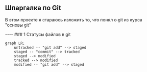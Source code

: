 ## Шпаргалка по Git
<p>В этом проекте я стараюсь изложить то, что понял о git из курса "основы git"</p>
----
### 1 Статусы файлов в git

```mermaid
graph LR;
    untracked -- "git add" --> staged
    staged -- "commit" --> tracked
    staged --> modified
    tracked --> modified
    modified -- "git add" --> staged
```